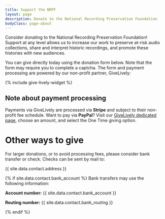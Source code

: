 ```yaml
---
title: Support the NRPF
layout: page
description: Donate to the National Recording Preservation Foundation
bodyClass: page-about
---
```


Consider donating to the National Recording Preservation Foundation! Support at any level allows us to increase our work to preserve at-risk audio collections, share and interpret historic recordings, and promote these histories with new audiences.

You can give directly today using the donation form below. Note that the form may require you to complete a captcha. The form and payment processing are powered by our non-profit partner, GiveLively:

{% include give-lively-widget %}


## Note about payment processing

Payments via GiveLively are processed via **Stripe** and subject to their non-profit fee schedule. Want to pay via **PayPal**? Visit our [GiveLively dedicated page](https://secure.givelively.org/donate/national-recording-preservation-foundation), choose an amount, and select the One Time giving option.

# Other ways to give

For larger donations, or to avoid processing fees, please consider bank transfer or check. 
Checks can be sent by mail to:

{{ site.data.contact.address }}

{% if site.data.contact.bank_account %}
Bank transfers may use the following information:

**Account number:** {{ site.data.contact.bank_account }}

**Routing number:** {{ site.data.contact.bank_routing }}

{% endif %}
